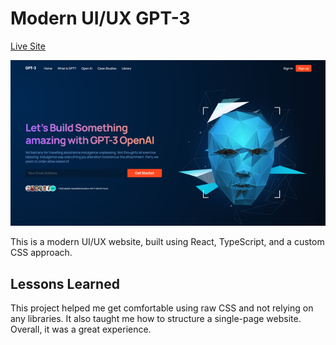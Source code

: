 # Modern UI/UX GPT-3

[Live Site](https://gpt3-armowon.vercel.app/)

![App Screenshot](./screenshots/screenshot.png)

This is a modern UI/UX website, built using React, TypeScript, and a custom CSS approach.

## Lessons Learned

This project helped me get comfortable using raw CSS and not relying on any libraries. It also taught me how to structure a single-page website. Overall, it was a great experience.
